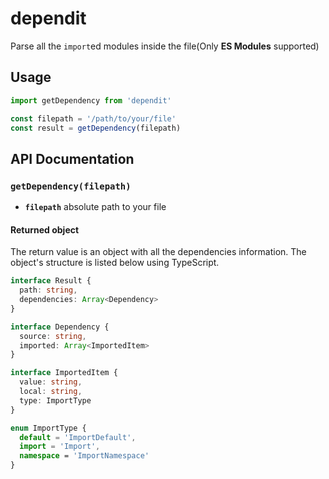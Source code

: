 # dependit

Parse all the `import`ed modules inside the file(Only **ES Modules** supported)

## Usage

```js
import getDependency from 'dependit'

const filepath = '/path/to/your/file'
const result = getDependency(filepath)
```

## API Documentation

### `getDependency(filepath)`

- **`filepath`** absolute path to your file

#### Returned object

The return value is an object with all the dependencies information. The object's structure is listed below using TypeScript.

```ts
interface Result {
  path: string,
  dependencies: Array<Dependency>
}

interface Dependency {
  source: string,
  imported: Array<ImportedItem>
}

interface ImportedItem {
  value: string,
  local: string,
  type: ImportType
}

enum ImportType {
  default = 'ImportDefault',
  import = 'Import',
  namespace = 'ImportNamespace'
}
```